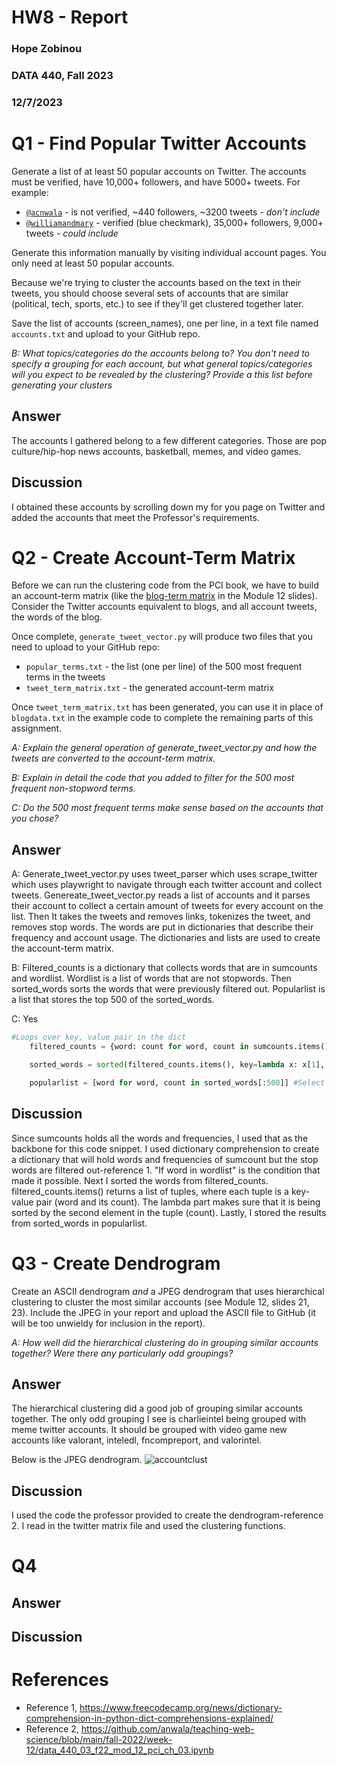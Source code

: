 # HW8 - Report
### Hope Zobinou
### DATA 440, Fall 2023
### 12/7/2023

# Q1 - Find Popular Twitter Accounts 
Generate a list of at least 50 popular accounts on Twitter. The accounts must be verified, have 10,000+ followers, and have 5000+ tweets.  For example:
* [`@acnwala`](https://twitter.com/acnwala) - is not verified, ~440 followers, ~3200 tweets - *don't include*
* [`@williamandmary`](https://twitter.com/williamandmary) - verified (blue checkmark), 35,000+ followers, 9,000+ tweets - *could include*  

Generate this information manually by visiting individual account pages. You only need at least 50 popular accounts.

Because we're trying to cluster the accounts based on the text in their tweets, you should choose several sets of accounts that are similar (political, tech, sports, etc.) to see if they'll get clustered together later.

Save the list of accounts (screen_names), one per line, in a text file named `accounts.txt` and upload to your GitHub repo.

*B: What topics/categories do the accounts belong to?  You don't need to specify a grouping for each account, but what general topics/categories will you expect to be revealed by the clustering? Provide a this list before generating your clusters*

## Answer
The accounts I gathered belong to a few different categories. Those are pop culture/hip-hop news accounts, basketball, memes, and video games.   

## Discussion
I obtained these accounts by scrolling down my for you page on Twitter and added the accounts that meet the Professor's requirements. 

# Q2 - Create Account-Term Matrix
Before we can run the clustering code from the PCI book, we have to build an account-term matrix (like the [blog-term matrix](https://github.com/arthur-e/Programming-Collective-Intelligence/blob/master/chapter3/blogdata.txt) in the Module 12 slides). Consider the Twitter accounts equivalent to blogs, and all account tweets, the words of the blog.

Once complete, `generate_tweet_vector.py` will produce two files that you need to upload to your GitHub repo:
* `popular_terms.txt` - the list (one per line) of the 500 most frequent terms in the tweets
* `tweet_term_matrix.txt` - the generated account-term matrix

Once `tweet_term_matrix.txt` has been generated, you can use it in place of `blogdata.txt` in the example code to complete the remaining parts of this assignment.

*A: Explain the general operation of generate_tweet_vector.py and how the tweets are converted to the account-term matrix.*

*B: Explain in detail the code that you added to filter for the 500 most frequent non-stopword terms.*

*C: Do the 500 most frequent terms make sense based on the accounts that you chose?*

## Answer
A: Generate_tweet_vector.py uses tweet_parser which uses scrape_twitter which uses playwright to navigate through each twitter account and collect tweets. Genereate_tweet_vector.py reads a list of accounts and it parses their account to collect a certain amount of tweets for every account on the list. Then It takes the tweets and removes links, tokenizes the tweet, and removes stop words. The words are put in dictionaries that describe their frequency and account usage. The dictionaries and lists are used to create the account-term matrix.   

B: Filtered_counts is a dictionary that collects words that are in sumcounts and wordlist. Wordlist is a list of words that are not stopwords. Then sorted_words sorts the words that were previously filtered out. Popularlist is a list that stores the top 500 of the sorted_words. 

C: Yes

```python
#Loops over key, value pair in the dict 
    filtered_counts = {word: count for word, count in sumcounts.items() if word in wordlist} #Filter out stopwords and keep only words in wordlist

    sorted_words = sorted(filtered_counts.items(), key=lambda x: x[1], reverse=True) #Sort the words by frequency in descending order

    popularlist = [word for word, count in sorted_words[:500]] #Select the top 500 words
```
## Discussion
Since sumcounts holds all the words and frequencies, I used that as the backbone for this code snippet. I used dictionary comprehension to create a dictionary that will hold words and frequencies of sumcount but the stop words are filtered out-reference 1. "If word in wordlist" is the condition that made it possible. Next I sorted the words from filtered_counts. filtered_counts.items() returns a list of tuples, where each tuple is a key-value pair (word and its count). The lambda part makes sure that it is being sorted by the second element in the tuple (count). Lastly, I stored the results from sorted_words in popularlist. 

# Q3 - Create Dendrogram
Create an ASCII dendrogram *and* a JPEG dendrogram that uses hierarchical clustering to cluster the most similar accounts (see Module 12, slides 21, 23).  Include the JPEG in your report and upload the ASCII file to GitHub (it will be too unwieldy for inclusion in the report).

*A: How well did the hierarchical clustering do in grouping similar accounts together?  Were there any particularly odd groupings?*

## Answer
The hierarchical clustering did a good job of grouping similar accounts together. The only odd grouping I see is charlieintel being grouped with meme twitter accounts. It should be grouped with video game new accounts like valorant, inteledl, fncompreport, and valorintel.

Below is the JPEG dendrogram.
![accountclust](https://github.com/HopeZobinou/data440/assets/81893993/4389b3db-39d3-4fea-b846-1374c10279a0)

## Discussion
I used the code the professor provided to create the dendrogram-reference 2. I read in the twitter matrix file and used the clustering functions. 

# Q4

## Answer

## Discussion

# References

* Reference 1, <https://www.freecodecamp.org/news/dictionary-comprehension-in-python-dict-comprehensions-explained/>
* Reference 2, <https://github.com/anwala/teaching-web-science/blob/main/fall-2022/week-12/data_440_03_f22_mod_12_pci_ch_03.ipynb>
